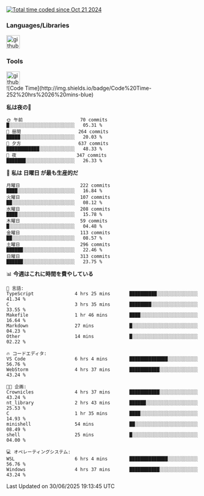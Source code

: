 <div>
    <a href="https://wakatime.com/@860bb1e2-475b-4f61-ae1b-4ec2ce43ad2b">
        <img src="https://wakatime.com/badge/user/860bb1e2-475b-4f61-ae1b-4ec2ce43ad2b.svg" alt="Total time coded since Oct 21 2024">
    </a>
</div>

<div>
    <h3>Languages/Libraries</h3>
    <img alt="github-chart" src="https://skillicons.dev/icons?i=c,py,js,ts,discordjs,html,css,md,bash" height="35px">
</div>
<div>
    <h3>Tools</h3>
    <img alt="github-chart" src="https://skillicons.dev/icons?i=discord,git,github,gitlab,vscode,webstorm,pycharm,ubuntu,pnpm,nodejs,docker" height="35px">
</div>
<!--START_SECTION:waka-->
![Code Time](http://img.shields.io/badge/Code%20Time-252%20hrs%2026%20mins-blue)

**私は夜の🦉** 

```text
🌞 午前                     70 commits          █░░░░░░░░░░░░░░░░░░░░░░░░   05.31 % 
🌆 昼間                     264 commits         █████░░░░░░░░░░░░░░░░░░░░   20.03 % 
🌃 夕方                     637 commits         ████████████░░░░░░░░░░░░░   48.33 % 
🌙 夜                      347 commits         ███████░░░░░░░░░░░░░░░░░░   26.33 % 
```
📅 **私は 日曜日 が最も生産的だ** 

```text
月曜日                      222 commits         ████░░░░░░░░░░░░░░░░░░░░░   16.84 % 
火曜日                      107 commits         ██░░░░░░░░░░░░░░░░░░░░░░░   08.12 % 
水曜日                      208 commits         ████░░░░░░░░░░░░░░░░░░░░░   15.78 % 
木曜日                      59 commits          █░░░░░░░░░░░░░░░░░░░░░░░░   04.48 % 
金曜日                      113 commits         ██░░░░░░░░░░░░░░░░░░░░░░░   08.57 % 
土曜日                      296 commits         ██████░░░░░░░░░░░░░░░░░░░   22.46 % 
日曜日                      313 commits         ██████░░░░░░░░░░░░░░░░░░░   23.75 % 
```


📊 **今週はこれに時間を費やしている** 

```text
💬 言語: 
TypeScript               4 hrs 25 mins       ██████████░░░░░░░░░░░░░░░   41.34 % 
C                        3 hrs 35 mins       ████████░░░░░░░░░░░░░░░░░   33.55 % 
Makefile                 1 hr 46 mins        ████░░░░░░░░░░░░░░░░░░░░░   16.64 % 
Markdown                 27 mins             █░░░░░░░░░░░░░░░░░░░░░░░░   04.23 % 
Other                    14 mins             █░░░░░░░░░░░░░░░░░░░░░░░░   02.22 % 

🔥 コードエディタ: 
VS Code                  6 hrs 4 mins        ██████████████░░░░░░░░░░░   56.76 % 
WebStorm                 4 hrs 37 mins       ███████████░░░░░░░░░░░░░░   43.24 % 

🐱‍💻 企画: 
Crownicles               4 hrs 37 mins       ███████████░░░░░░░░░░░░░░   43.24 % 
nt_library               2 hrs 43 mins       ██████░░░░░░░░░░░░░░░░░░░   25.53 % 
C                        1 hr 35 mins        ████░░░░░░░░░░░░░░░░░░░░░   14.93 % 
minishell                54 mins             ██░░░░░░░░░░░░░░░░░░░░░░░   08.49 % 
shell                    25 mins             █░░░░░░░░░░░░░░░░░░░░░░░░   04.00 % 

💻 オペレーティングシステム: 
WSL                      6 hrs 4 mins        ██████████████░░░░░░░░░░░   56.76 % 
Windows                  4 hrs 37 mins       ███████████░░░░░░░░░░░░░░   43.24 % 
```


 Last Updated on 30/06/2025 19:13:45 UTC
<!--END_SECTION:waka-->
